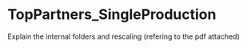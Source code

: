 # TopPartners_SingleProduction

Explain the internal folders and rescaling 
(refering to the pdf attached)